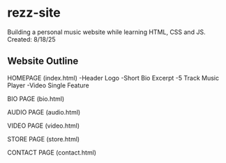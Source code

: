 # rezz-site
Building a personal music website while learning HTML, CSS and JS.
Created: 8/18/25

Website Outline
---------------
HOMEPAGE (index.html)
-Header Logo
-Short Bio Excerpt
-5 Track Music Player
-Video Single Feature

BIO PAGE (bio.html)

AUDIO PAGE (audio.html)

VIDEO PAGE (video.html)

STORE PAGE (store.html)

CONTACT PAGE (contact.html)
